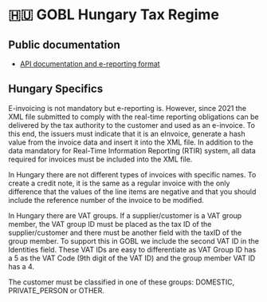 # 🇭🇺 GOBL Hungary Tax Regime

## Public documentation

- [API documentation and e-reporting format](https://onlineszamla-test.nav.gov.hu/files/container/download/Online%20Invoice%20System%203.0%20Interface%20Specification.pdf)

## Hungary Specifics
E-invoicing is not mandatory but e-reporting is. However, since 2021 the XML file submitted to comply with the real-time reporting obligations can be delivered by the tax authority to the customer and used as an e-invoice. To this end, the issuers must indicate that it is an eInvoice, generate a hash value from the invoice data and insert it into the XML file. In addition to the data mandatory for Real-Time Information Reporting (RTIR) system, all data required for invoices must be included into the XML file. 

In Hungary there are not different types of invoices with specific names. To create a credit note, it is the same as a regular invoice with the only difference that the values of the line items are negative and that you should include the reference number of the invoice to be modified. 

In Hungary there are VAT groups. If a supplier/customer is a VAT group member, the VAT group ID must be placed as the tax ID of the supplier/customer and there must be another field with the taxID of the group member. To support this in GOBL we include the second VAT ID in the Identities field. These VAT IDs are easy to differentiate as VAT Group ID has a 5 as the VAT Code (9th digit of the VAT ID) and the group member VAT ID has a 4.

The customer must be classified in one of these groups: DOMESTIC, PRIVATE_PERSON or OTHER. 

